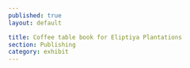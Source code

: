 ```yaml
---
published: true
layout: default

title: Coffee table book for Eliptiya Plantations
section: Publishing
category: exhibit
---
```

